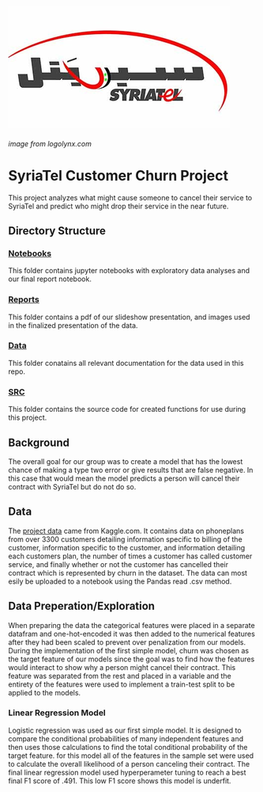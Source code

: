 ![SyriaTel Logo](https://github.com/oklena/SyriaTel_Customer_Churn/blob/master/reports/figures/SyriatelLogo)
###### image from logolynx.com
# SyriaTel Customer Churn Project

This project analyzes what might cause someone to cancel their service to SyriaTel and predict who might drop their service in the near future.

## Directory Structure

### [Notebooks](https://github.com/oklena/SyriaTel_Customer_Churn/tree/master/notebooks)
This folder contains jupyter notebooks with exploratory data analyses and our final report notebook.

### [Reports](https://github.com/oklena/SyriaTel_Customer_Churn/tree/master/reports/figures)
This folder contains a pdf of our slideshow presentation, and images used in the finalized presentation of the data.

### [Data](https://github.com/oklena/SyriaTel_Customer_Churn/tree/master/data)
This folder conatains all relevant documentation for the data used in this repo.

### [SRC](https://github.com/oklena/SyriaTel_Customer_Churn/tree/master/src)
This folder contains the source code for created functions for use during this project.

## Background
The overall goal for our group was to create a model that has the lowest chance of making a type two error or give results that are false negative.  In this case that would mean the model predicts a person will cancel their contract with SyriaTel but do not do so. 

## Data
The [project data](https://www.kaggle.com/becksddf/churn-in-telecoms-dataset) came from Kaggle.com.  It contains data on phoneplans from over 3300 customers detailing information specific to billing of the customer, information specific to the customer, and information detailing each customers plan, the number of times a customer has called customer service, and finally whether or not the customer has cancelled their contract which is represented by churn in the dataset.  The data can most esily be uploaded to a notebook using the Pandas read .csv method. 

## Data Preperation/Exploration
When preparing the data the categorical features were placed in a separate datafram and one-hot-encoded it was then added to the numerical features after they had been scaled to prevent over penalization from our models.  During the implementation of the first simple model, churn was chosen as the target feature of our models since the goal was to find how the features would interact to show why a person might cancel their contract.  This feature was separated from the rest and placed in a variable and the entirety of the features were used to implement a train-test split to be applied to the models.

### Linear Regression Model
Logistic regression was used as our first simple model.  It is designed to compare the conditional probabilities of many independent features and then uses those calculations to find the total conditional probability of the target feature. for this model all of the features in the sample set were used to calculate the overall likelihood of a person canceling their contract.  The final linear regression model used hyperperameter tuning to reach a best final F1 score of .491.  This low F1 score shows this model is underfit.

###
    
